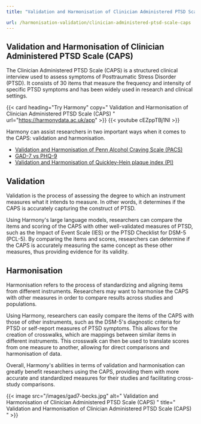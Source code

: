 ```yaml
---
title: "Validation and Harmonisation of Clinician Administered PTSD Scale (CAPS)"

url: /harmonisation-validation/clinician-administered-ptsd-scale-caps
---
```


## Validation and Harmonisation of Clinician Administered PTSD Scale (CAPS)

The Clinician Administered PTSD Scale (CAPS) is a structured clinical interview used to assess symptoms of Posttraumatic Stress Disorder (PTSD). It consists of 30 items that measure the frequency and intensity of specific PTSD symptoms and has been widely used in research and clinical settings.

{{< card heading="Try Harmony" copy=" Validation and Harmonisation of Clinician Administered PTSD Scale (CAPS) " url="https://harmonydata.ac.uk/app" >}}
{{< youtube cEZppTBj1NI >}}

Harmony can assist researchers in two important ways when it comes to the CAPS: validation and harmonisation.

* [Validation and Harmonisation of Penn Alcohol Craving Scale (PACS)](/harmonisation-validation/penn-alcohol-craving-scale-pacs)
* [GAD-7 vs PHQ-9](/gad-7-vs-phq-9)
* [Validation and Harmonisation of Quickley-Hein plaque index (PI)](/harmonisation-validation/quickley-hein-plaque-index-pi)

## Validation
Validation is the process of assessing the degree to which an instrument measures what it intends to measure. In other words, it determines if the CAPS is accurately capturing the construct of PTSD.

Using Harmony's large language models, researchers can compare the items and scoring of the CAPS with other well-validated measures of PTSD, such as the Impact of Event Scale (IES) or the PTSD Checklist for DSM-5 (PCL-5). By comparing the items and scores, researchers can determine if the CAPS is accurately measuring the same concept as these other measures, thus providing evidence for its validity.

## Harmonisation
Harmonisation refers to the process of standardizing and aligning items from different instruments. Researchers may want to harmonise the CAPS with other measures in order to compare results across studies and populations.

Using Harmony, researchers can easily compare the items of the CAPS with those of other instruments, such as the DSM-5's diagnostic criteria for PTSD or self-report measures of PTSD symptoms. This allows for the creation of crosswalks, which are mappings between similar items in different instruments. This crosswalk can then be used to translate scores from one measure to another, allowing for direct comparisons and harmonisation of data.

Overall, Harmony's abilities in terms of validation and harmonisation can greatly benefit researchers using the CAPS, providing them with more accurate and standardized measures for their studies and facilitating cross-study comparisons.


{{< image src="/images/gad7-becks.jpg" alt=" Validation and Harmonisation of Clinician Administered PTSD Scale (CAPS) " title=" Validation and Harmonisation of Clinician Administered PTSD Scale (CAPS) " >}}







